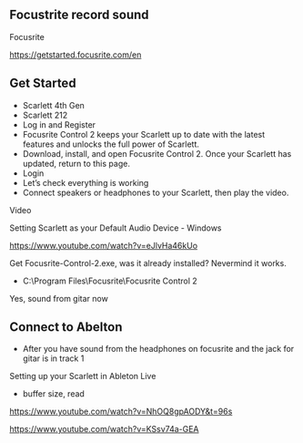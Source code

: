 ## Focustrite record sound


Focusrite

https://getstarted.focusrite.com/en

## Get Started

* Scarlett 4th Gen
* Scarlett 212
* Log in and Register
* Focusrite Control 2 keeps your Scarlett up to date with the latest features and unlocks the full power of Scarlett.
* Download, install, and open Focusrite Control 2. Once your Scarlett has updated, return to this page.
* Login
* Let’s check everything is working
* Connect speakers or headphones to your Scarlett, then play the video.


Video

Setting Scarlett as your Default Audio Device - Windows

https://www.youtube.com/watch?v=eJlvHa46kUo

Get Focusrite-Control-2.exe, was it already installed? Nevermind it works.

* C:\Program Files\Focusrite\Focusrite Control 2

Yes, sound from gitar now

## Connect to Abelton

* After you have sound from the headphones on focusrite and the jack for gitar is in track 1

Setting up your Scarlett in Ableton Live

*  buffer size, read

https://www.youtube.com/watch?v=NhOQ8gpAODY&t=96s


https://www.youtube.com/watch?v=KSsv74a-GEA


